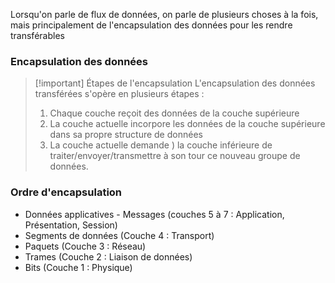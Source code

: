 Lorsqu'on parle de flux de données, on parle de plusieurs choses à la fois, mais principalement de l'encapsulation des données pour les rendre transférables

### Encapsulation des données

>[!important] Étapes de l'encapsulation
>L'encapsulation des données transférées s'opère en plusieurs étapes :
> 
> 1. Chaque couche reçoit des données de la couche supérieure 
> 2. La couche actuelle incorpore les données de la couche supérieure dans sa propre structure de données
> 3. La couche actuelle demande ) la couche inférieure de traiter/envoyer/transmettre à son tour ce nouveau groupe de données.

### Ordre d'encapsulation

- Données applicatives - Messages (couches 5 à 7 : Application, Présentation, Session)
- Segments de données (Couche 4 : Transport)
- Paquets (Couche 3 : Réseau)
- Trames (Couche 2 : Liaison de données)
- Bits (Couche 1 : Physique)


